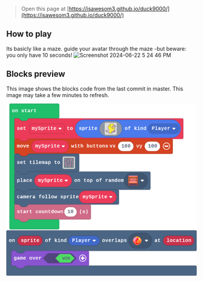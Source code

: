  


> Open this page at [https://isawesom3.github.io/duck9000/](https://isawesom3.github.io/duck9000/)
> 
## How to play

Its basicly like a maze.
guide your avatar through the maze -but
beware: you only have 10 seconds!
![Screenshot 2024-06-22 5 24 46 PM](https://github.com/isawesom3/Duck9000/assets/173570795/fc54a776-3989-41c6-8baf-25ceb3672f8e)

## Blocks preview

This image shows the blocks code from the last commit in master.
This image may take a few minutes to refresh.

![A rendered view of the blocks](https://github.com/isawesom3/duck9000/raw/master/.github/makecode/blocks.png)

